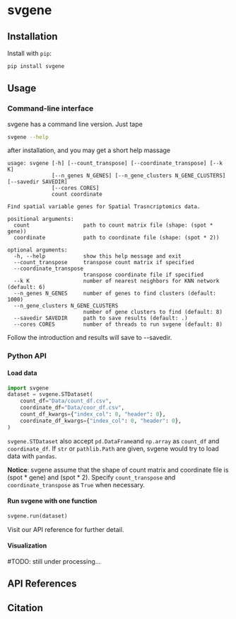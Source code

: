 # svgene

## Installation

Install with `pip`:

```sh
pip install svgene
```

## Usage

### Command-line interface
svgene has a command line version. Just tape

```sh
svgene --help
```

after installation, and you may get a short help massage

```
usage: svgene [-h] [--count_transpose] [--coordinate_transpose] [--k K]
              [--n_genes N_GENES] [--n_gene_clusters N_GENE_CLUSTERS] [--savedir SAVEDIR]
              [--cores CORES]
              count coordinate

Find spatial variable genes for Spatial Trasncriptomics data.

positional arguments:
  count                 path to count matrix file (shape: (spot * gene))
  coordinate            path to coordinate file (shape: (spot * 2))

optional arguments:
  -h, --help            show this help message and exit
  --count_transpose     transpose count matrix if specified
  --coordinate_transpose
                        transpose coordinate file if specified
  --k K                 number of nearest neighbors for KNN network (default: 6)
  --n_genes N_GENES     number of genes to find clusters (default: 1000)
  --n_gene_clusters N_GENE_CLUSTERS
                        number of gene clusters to find (default: 8)
  --savedir SAVEDIR     path to save results (default: .)
  --cores CORES         number of threads to run svgene (default: 8)
```

Follow the introduction and results will save to --savedir. 

### Python API

#### Load data

```python
import svgene
dataset = svgene.STDataset(
    count_df="Data/count_df.csv",
    coordinate_df="Data/coor_df.csv",
    count_df_kwargs={"index_col": 0, "header": 0},
    coordinate_df_kwargs={"index_col": 0, "header": 0},
)
```

`svgene.STDataset` also accept `pd.DataFrame`and `np.array` as `count_df` and 
`coordinate_df`. If `str` or `pathlib.Path` are given, svgene would try to load
data with `pandas`.

**Notice**: svgene assume that the shape of count matrix and coordinate file is 
(spot * gene) and (spot * 2). Specify `count_transpose` and `coordinate_transpose`
as `True` when necessary. 


#### Run svgene with one function

```python
svgene.run(dataset)
```

Visit our API reference for further detail.

#### Visualization

#TODO: still under processing...

## API References

## Citation
